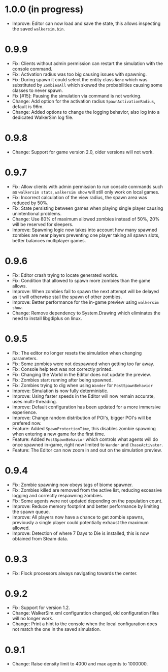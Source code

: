 # 1.0.0 (in progress)
- Improve: Editor can now load and save the state, this allows inspecting the saved `walkersim.bin`.
 
# 0.9.9
- Fix: Clients without admin permission can restart the simulation with the console command.
- Fix: Activation radius was too big causing issues with spawning.
- Fix: During spawn it could select the entity class `None` which was substituted by `ZombiesAll` which skewed the probabilities causing some classes to never spawn.
- Fix [#15]: Pausing the simulation via command is not working.
- Change: Add option for the activation radius `SpawnActivationRadius`, default is 96m.
- Change: Added options to change the logging behavior, also log into a dedicated WalkerSim log file.

# 0.9.8
- Change: Support for game version 2.0, older versions will not work.

# 0.9.7
- Fix: Allow clients with admin permission to run console commands such as `walkersim stats`, `walkersim show` will still only work on local games.
- Fix: Incorrect calculation of the view radius, the spawn area was reduced by 50%.
- Fix: State persisting between games when playing single player causing unintentional problems.
- Change: Use 80% of maximum allowed zombies instead of 50%, 20% will be reserved for sleepers.
- Improve: Spawning logic now takes into account how many spawned zombies are near players preventing one player taking all spawn slots, better balances multiplayer games.

# 0.9.6
- Fix: Editor crash trying to locate generated worlds.
- Fix: Condition that allowed to spawn more zombies than the game allows.
- Improve: When zombies fail to spawn the next attempt will be delayed as it will otherwise stall the spawn of other zombies.
- Improve: Better performance for the in-game preview using `walkersim show`.
- Change: Remove dependency to System.Drawing which eliminates the need to install libgdiplus on linux.

# 0.9.5
- Fix: The editor no longer resets the simulation when changing parameters.
- Fix: Some zombies were not despawned when getting too far away.
- Fix: Console help text was not correctly printed.
- Fix: Changing the World in the Editor does not update the preview.
- Fix: Zombies start running after being spawned.
- Fix: Zombies trying to dig when using `Wander` for `PostSpawnBehavior`
- Improve: Simulation is now fully deterministic.
- Improve: Using faster speeds in the Editor will now remain accurate, uses multi-threading.
- Improve: Default configuration has been updated for a more immersive experience.
- Improve: Change random distribution of POI's, bigger POI's will be prefered now.
- Feature: Added `SpawnProtectionTime`, this disables zombie spawning when entering a new game for the first time.
- Feature: Added `PostSpawnBehavior` which controls what agents will do once spawned in-game, right now limited to `Wander` and `ChaseActivator`.
- Feature: The Editor can now zoom in and out on the simulation preview.

# 0.9.4
- Fix: Zombie spawning now obeys tags of biome spawner.
- Fix: Zombies killed are removed from the active list, reducing excessive logging and correctly respawning zombies.
- Fix: Some agents were not updated depending on the population count.
- Improve: Reduce memory footprint and better performance by limiting the spawn queue.
- Improve: All players now have a chance to get zombie spawns, previously a single player could potentially exhaust the maximum allowed.
- Improve: Detection of where 7 Days to Die is installed, this is now obtained from Steam data.

# 0.9.3
- Fix: Flock processors always navigating towards the center.

# 0.9.2
- Fix: Support for version 1.2.
- Change: WalkerSim.xml configuration changed, old configuration files will no longer work.
- Change: Print a hint to the console when the local configuration does not match the one in the saved simulation.

# 0.9.1
- Change: Raise density limit to 4000 and max agents to 1000000.
